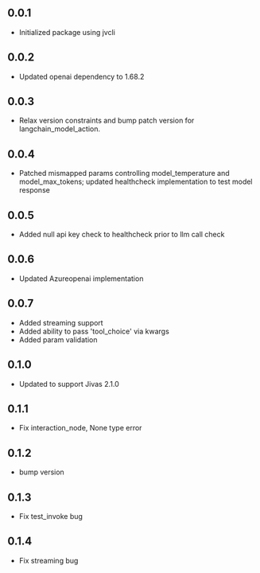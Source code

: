 ## 0.0.1
- Initialized package using jvcli

## 0.0.2
- Updated openai dependency to 1.68.2

## 0.0.3
- Relax version constraints and bump patch version for langchain_model_action.

## 0.0.4
- Patched mismapped params controlling model_temperature and model_max_tokens; updated healthcheck implementation to test model response

## 0.0.5
- Added null api key check to healthcheck prior to llm call check

## 0.0.6
- Updated Azureopenai implementation

## 0.0.7
- Added streaming support
- Added ability to pass 'tool_choice' via kwargs
- Added param validation

## 0.1.0
- Updated to support Jivas 2.1.0

## 0.1.1
- Fix interaction_node, None type error

## 0.1.2
- bump version

## 0.1.3
- Fix test_invoke bug

## 0.1.4
- Fix streaming bug